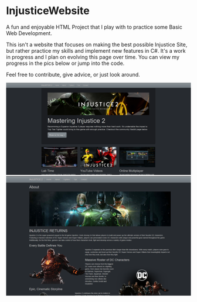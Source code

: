 # InjusticeWebsite
A fun and enjoyable HTML Project that I play with to practice some Basic Web Development.

This isn't a website that focuses on making the best possible Injustice Site, but rather practice my skills and implement new features in C#. It's a work in progress and I plan on evolving this page over time. You can view my progress in the pics below or jump into the code. 

Feel free to contribute, give advice, or just look around.



![alt text](https://raw.githubusercontent.com/abelberhane/InjusticeWebsite/master/Level%201.5%20Complete.png)
![alt text](https://github.com/abelberhane/InjusticeWebsite/blob/master/AboutSH.png?raw=true)

